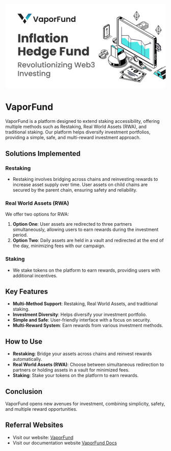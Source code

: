 ![VaporFund](packages/contracts/doc-assets/vaporfund.png)

# VaporFund
VaporFund is a platform designed to extend staking accessibility, offering multiple methods such as Restaking, Real World Assets (RWA), and traditional staking. Our platform helps diversify investment portfolios, providing a simple, safe, and multi-reward investment approach.

## Solutions Implemented

### Restaking
- Restaking involves bridging across chains and reinvesting rewards to increase asset supply over time. User assets on child chains are secured by the parent chain, ensuring safety and reliability.

### Real World Assets (RWA)
We offer two options for RWA:
1. **Option One**: User assets are redirected to three partners simultaneously, allowing users to earn rewards during the investment period.
2. **Option Two**: Daily assets are held in a vault and redirected at the end of the day, minimizing fees with our campaign.

### Staking
- We stake tokens on the platform to earn rewards, providing users with additional incentives.

## Key Features
- **Multi-Method Support**: Restaking, Real World Assets, and traditional staking.
- **Investment Diversity**: Helps diversify your investment portfolio.
- **Simple and Safe**: User-friendly interface with a focus on security.
- **Multi-Reward System**: Earn rewards from various investment methods.

## How to Use
- **Restaking**: Bridge your assets across chains and reinvest rewards automatically.
- **Real World Assets (RWA)**: Choose between simultaneous redirection to partners or holding assets in a vault for minimized fees.
- **Staking**: Stake your tokens on the platform to earn rewards.

## Conclusion
VaporFund opens new avenues for investment, combining simplicity, safety, and multiple reward opportunities.

## Referral Websites
- Visit our website: [VaporFund](https://vaporfund.com/)
- Visit our documentation website [VaporFund Docs](https://docs.vaporfund.com/)
